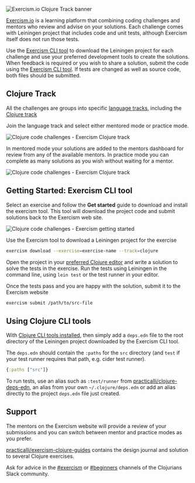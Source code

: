 ![Exercism.io Clojure Track banner](https://raw.githubusercontent.com/practicalli/graphic-design/live/banners/exercism/exercisim-clojure-track.png)

[Exercism.io](https://exercism.io/my/tracks) is a learning platform that combining coding challenges and mentors who review and advise on your solutions.  Each challenge comes with Leiningen project that includes code and unit tests, although Exercism itself does not run those tests.

Use the [Exercism CLI tool](#getting-started-exercism-cli-tool) to download the Leiningen project for each challenge and use your preferred development tools to create the solutions.  When feedback is required or you wish to share a solution, submit the code using the [Exercism CLI tool](#getting-started-exercism-cli-tool).  If tests are changed as well as source code, both files should be submitted.


## Clojure Track
All the challenges are groups into specific [language tracks](https://exercism.io/my/tracks), including the [Clojure track](https://exercism.io/my/tracks/clojure)

Join the language track and select either mentored mode or practice mode.

![Clojure code challenges - Exercism Clojure track](/images/clojure-code-challenges-exercism-track-mentor-mode.png)

In mentored mode your solutions are added to the mentors dashboard for review from any of the available mentors.  In practice mode you can complete as many solutions as you wish without waiting for a mentor.

![Clojure code challenges - Exercism Clojure track](/images/clojure-code-challenges-exercism-clojure-track.png)


## Getting Started: Exercism CLI tool
Select an exercise and follow the **Get started** guide to download and install the exercism tool.  This tool will download the project code and submit solutions back to the Exercism web site.

![Clojure code challenges - Exercism getting started](/images/clojure-code-challenges-exercism-getting-started.png)

Use the Exercism tool to download a Leiningen project for the exercise

```bash
exercism download --exercise=exercise-name --track=clojure
```

Open the project in your [preferred Clojure editor](/clojure-editors/) and write a solution to solve the tests in the exercise.  Run the tests using Leiningen in the command line, using `lein test` or the test runner in your editor.

Once the tests pass and you are happy with the solution, submit it to the Exercism website

```bash
exercism submit /path/to/src-file
```

## Using Clojure CLI tools
With [Clojure CLI tools installed](/clojure-cli/install/), then simply add a `deps.edn` file to the root directory of the Leiningen project downloaded by the Exercism CLI tool.

The `deps.edn` should contain the `:paths` for the `src` directory (and `test` if your test runner requires that path, e.g. cider test runner).

```clojure
{:paths ["src"]}
```

To run tests, use an alias such as `:test/runner` from [practicalli/clojure-deps-edn](/clojure-cli/install/community-tools.md), an alias from your own `~/.clojure/deps.edn` or add an alias directly to the project `deps.edn` file just created.


## Support
The mentors on the Exercism website will provide a review of your submissions and you can switch between mentor and practice modes as you prefer.

[practicalli/exercism-clojure-guides](https://github.com/practicalli/exercism-clojure-guides/) contains the design journal and solution to several Clojure exercises.

Ask for advice in the [#exercism](clojurians.slack.com/messages/exercism) or [#beginners](clojurians.slack.com/messages/beginners) channels of the Clojurians Slack community.
